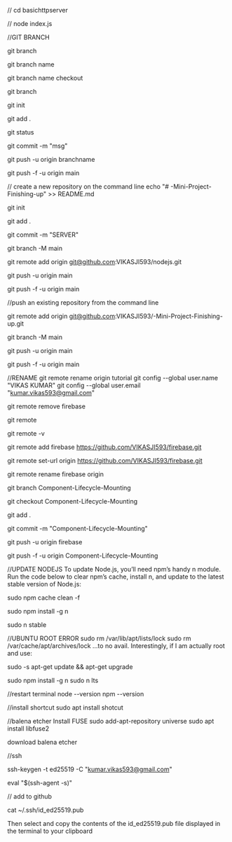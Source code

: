 // cd basichttpserver

// node index.js









//GIT BRANCH

git branch

git branch name

git branch name checkout

git branch

git init

git add .

git status

git commit -m "msg"

git push -u origin branchname

git push -f -u origin main








// create a new repository on the command line echo "# -Mini-Project-Finishing-up" >> README.md

git init

git add .

git commit -m "SERVER"

git branch -M main

git remote add origin git@github.com:VIKASJI593/nodejs.git

git push -u origin main

git push -f -u origin main







//push an existing repository from the command line

git remote add origin git@github.com:VIKASJI593/-Mini-Project-Finishing-up.git

git branch -M main

git push -u origin main

git push -f -u origin main





//RENAME git remote rename origin tutorial
git config --global user.name "VIKAS KUMAR"
git config --global user.email "kumar.vikas593@gmail.com"


git remote remove firebase

git remote

 git remote -v

git remote add firebase https://github.com/VIKASJI593/firebase.git


git remote set-url origin https://github.com/VIKASJI593/firebase.git


git remote rename firebase origin

git branch Component-Lifecycle-Mounting

git checkout Component-Lifecycle-Mounting

git add .

git commit -m "Component-Lifecycle-Mounting"

git push -u origin firebase

git push -f -u origin Component-Lifecycle-Mounting








//UPDATE NODEJS To update Node.js, you’ll need npm’s handy n module. Run the code below to clear npm’s cache, install n, and update to the latest stable version of Node.js:

sudo npm cache clean -f

sudo npm install -g n

sudo n stable









//UBUNTU ROOT ERROR 
sudo rm /var/lib/apt/lists/lock sudo rm /var/cache/apt/archives/lock ...to no avail. Interestingly, if I am actually root and use:

sudo -s apt-get update && apt-get upgrade

sudo npm install -g n sudo n lts

//restart terminal node --version npm --version





//install shortcut 
sudo apt install shotcut

//balena etcher Install FUSE sudo add-apt-repository universe sudo apt install libfuse2

download balena etcher






//ssh

ssh-keygen -t ed25519 -C "kumar.vikas593@gmail.com"

eval "$(ssh-agent -s)"

// add to github

cat ~/.ssh/id_ed25519.pub

Then select and copy the contents of the id_ed25519.pub file
displayed in the terminal to your clipboard